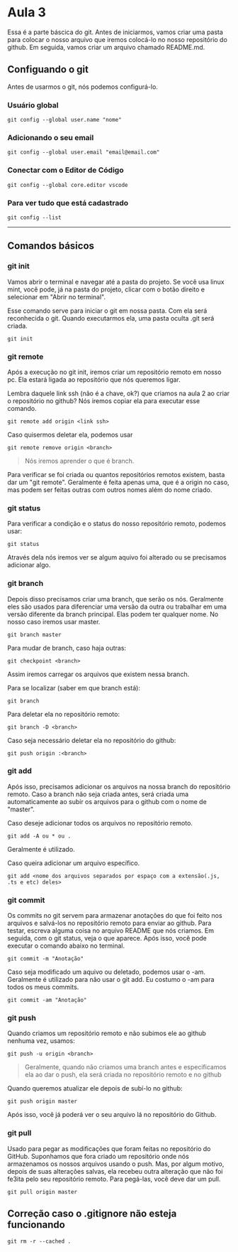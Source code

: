 # Aula 3
Essa é a parte báscica do git.
Antes de iniciarmos, vamos criar uma pasta para colocar o nosso arquivo que iremos colocá-lo no nosso repositório do github. Em seguida, vamos criar um arquivo chamado README.md.

## Configuando o git
Antes de usarmos o git, nós podemos configurá-lo.

### Usuário global
```
git config --global user.name "nome"
```

### Adicionando o seu email
```
git config --global user.email "email@email.com"
```

### Conectar com o Editor de Código
```
git config --global core.editor vscode
```

### Para ver tudo que está cadastrado
```
git config --list
```

---

## Comandos básicos
### git init
Vamos abrir o terminal e navegar até a pasta do projeto. Se você usa linux mint, você pode, já na pasta do projeto, clicar com o botão direito e selecionar em "Abrir no terminal".

Esse comando serve para iniciar o git em nossa pasta. Com ela será reconhecida o git. Quando executarmos ela, uma pasta oculta .git será criada.

```
git init
```

### git remote
Após a execução no git init, iremos criar um repositório remoto em nosso pc. Ela estará ligada ao repositório que nós queremos ligar.

Lembra daquele link ssh (não é a chave, ok?) que criamos na aula 2 ao criar o repositório no github? Nós iremos copiar ela para executar esse comando.

```
git remote add origin <link ssh>
```

Caso quisermos deletar ela, podemos usar
```
git remote remove origin <branch>
```
> Nós iremos aprender o que é branch.

Para verificar se foi criada ou quantos repositórios remotos existem, basta dar um "git remote". Geralmente é feita apenas uma, que é a origin no caso, mas podem ser feitas outras com outros nomes além do nome criado.

### git status
Para verificar a condição e o status do nosso repositório remoto, podemos usar:
```
git status
```
Através dela nós iremos ver se algum aquivo foi alterado ou se precisamos adicionar algo.

### git branch
Depois disso precisamos criar uma branch, que serão os nós. Geralmente eles são usados para diferenciar uma versão da outra ou trabalhar em uma versão diferente da branch principal. Elas podem ter qualquer nome. No nosso caso iremos usar master.

```
git branch master
```

Para mudar de branch, caso haja outras:
```
git checkpoint <branch>
```
Assim iremos carregar os arquivos que existem nessa branch.

Para se localizar (saber em que branch está):
```
git branch
```

Para deletar ela no repositório remoto:
```
git branch -D <branch>
```

Caso seja necessário deletar ela no repositório do github:
```
git push origin :<branch>
```

### git add
Após isso, precisamos adicionar os arquivos na nossa branch do repositório remoto. Caso a branch não seja criada antes, será criada uma automaticamente ao subir os arquivos para o github com o nome de "master".

Caso deseje adicionar todos os arquivos no repositório remoto.
```
git add -A ou * ou .
```
Geralmente é utilizado.

Caso queira adicionar um arquivo específico.
```
git add <nome dos arquivos separados por espaço com a extensão(.js, .ts e etc) deles>
```

### git commit
Os commits no git servem para armazenar anotações do que foi feito nos arquivos e salvá-los no repositório remoto para enviar ao github. Para testar, escreva alguma coisa no arquivo README que nós criamos. Em seguida, com o git status, veja o que aparece. Após isso, você pode executar o comando abaixo no terminal.
```
git commit -m "Anotação"
```

Caso seja modificado um aquivo ou deletado, podemos usar o -am. Geralmente é utilizado para não usar o git add. Eu costumo o -am para todos os meus commits.
```
git commit -am "Anotação"
```

### git push
Quando criamos um repositório remoto e não subimos ele ao github nenhuma vez, usamos:
```
git push -u origin <branch>
```
> Geralmente, quando não criamos uma branch antes e especificamos ela ao dar o push, ela será criada no repositório remoto e no github

Quando queremos atualizar ele depois de subí-lo no github:
```
git push origin master
```

Após isso, você já poderá ver o seu arquivo lá no repositório do Github.

### git pull
Usado para pegar as modificações que foram feitas no repositório do GitHub. Suponhamos que fora criado um repositório onde nós armazenamos os nossos arquivos usando o push. Mas, por algum motivo, depois de suas alterações salvas, ela recebeu outra alteração que não foi fe3ita pelo seu repositório remoto. Para pegá-las, você deve dar um pull.
```
git pull origin master
```

## Correção caso o .gitignore não esteja funcionando
```
git rm -r --cached .
```